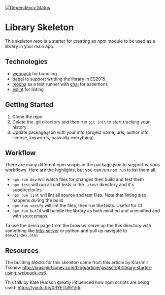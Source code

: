 [![Dependency Status](https://gemnasium.com/bmcallis/library-skeleton.svg)](https://gemnasium.com/bmcallis/library-skeleton)

# Library Skeleton

This skeleton repo is a starter for creating an npm module to be used as a library in your main app.

## Technologies

* [webpack](https://webpack.github.io/) for bundling
* [babel](https://babeljs.io/) to support writting the library in ES2015
* [mocha](https://mochajs.org/) as a test runner with [chai](http://chaijs.com/) for assertions
* [eslint](http://eslint.org/) for linting

## Getting Started

1. Clone the repo
1. Delete the .git directory and then run `git init` to start tracking your history
1. Update package.json with your info (project name, urls, author info, license, keywords, basically everything)

## Workflow

There are many different npm scripts in the package.json to support various workflows. Here are the highlights, but you can run `npm run` to list them all.

* `npm run dev` will watch files for changes then build and test them
* `npm test` will run all unit tests in the `./test` directory and it's subdirectories
* `npm run lint` will lint all source and test files. Note that linting also happens during the build
* `npm run verify` will lint the files, then run the tests. Useful for CI
* `npm run build` will bundle the library as both minified and unminified and with sourcemaps.

To use the demo page from the browser serve up the this directory with something like [http-server](https://www.npmjs.com/package/http-server) or python and pull up navigate to `demo/index.html`

## Resources

The building blocks for this skeleton came from this article by Krasimir Tsonev: http://krasimirtsonev.com/blog/article/javascript-library-starter-using-webpack-es6.

This talk by Kate Hudson greatly influenced how npm scripts are being used: https://youtu.be/0RYETb9YVrk.
